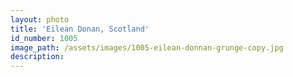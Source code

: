```yaml
---
layout: photo
title: 'Eilean Donan, Scotland'
id_number: 1005
image_path: /assets/images/1005-eilean-donnan-grunge-copy.jpg
description:
---
```


